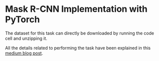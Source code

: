 # Mask R-CNN Implementation with PyTorch

The dataset for this task can directly be downloaded by running the code cell and unzipping it.

All the details related to performing the task have been explained in this [medium blog post](https://medium.com/@mohit_gaikwad/mask-r-cnn-implementation-with-pytorch-4aeb210ee9b7).
